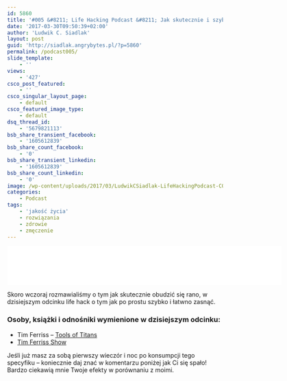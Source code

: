 ```yaml
---
id: 5860
title: '#005 &#8211; Life Hacking Podcast &#8211; Jak skutecznie i szybko zasnąć wieczorem?'
date: '2017-03-30T09:50:39+02:00'
author: 'Ludwik C. Siadlak'
layout: post
guid: 'http://siadlak.angrybytes.pl/?p=5860'
permalink: /podcast005/
slide_template:
    - ''
views:
    - '427'
csco_post_featured:
    - ''
csco_singular_layout_page:
    - default
csco_featured_image_type:
    - default
dsq_thread_id:
    - '5679821113'
bsb_share_transient_facebook:
    - '1605612839'
bsb_share_count_facebook:
    - '0'
bsb_share_transient_linkedin:
    - '1605612839'
bsb_share_count_linkedin:
    - '0'
image: /wp-content/uploads/2017/03/LudwikCSiadlak-LifeHackingPodcast-COVER-1.png
categories:
    - Podcast
tags:
    - 'jakość życia'
    - rozwiązania
    - zdrowie
    - zmęczenie
---
```


<iframe allowfullscreen="" height="90" loading="lazy" mozallowfullscreen="" msallowfullscreen="" oallowfullscreen="" scrolling="no" src="//html5-player.libsyn.com/embed/episode/id/5215903/height/90/width/640/theme/custom/autonext/no/thumbnail/yes/autoplay/no/preload/no/no_addthis/no/direction/backward/render-playlist/no/custom-color/335da9/" style="border: none" webkitallowfullscreen="" width="640"></iframe>

Skoro wczoraj rozmawialiśmy o tym jak skutecznie obudzić się rano, w dzisiejszym odcinku life hack o tym jak po prostu szybko i łatwno zasnąć.

### Osoby, książki i odnośniki wymienione w dzisiejszym odcinku:

- Tim Ferriss – [Tools of Titans](http://amzn.to/2mQvFZc)
- [Tim Ferriss Show](http://tim.blog/podcast/)

Jeśli już masz za sobą pierwszy wieczór i noc po konsumpcji tego specyfiku – koniecznie daj znać w komentarzu poniżej jak Ci się spało! Bardzo ciekawią mnie Twoje efekty w porównaniu z moimi.
